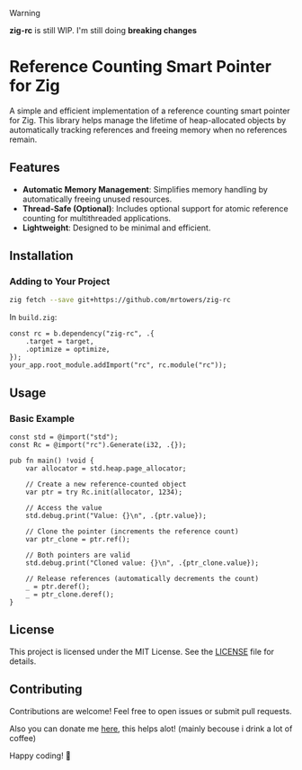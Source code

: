 > [!WARNING]
> **zig-rc** is still WIP. I'm still doing **breaking changes**

# Reference Counting Smart Pointer for Zig

A simple and efficient implementation of a reference counting smart pointer for Zig. This library helps manage the lifetime of heap-allocated objects by automatically tracking references and freeing memory when no references remain.

## Features

- **Automatic Memory Management**: Simplifies memory handling by automatically freeing unused resources.
- **Thread-Safe (Optional)**: Includes optional support for atomic reference counting for multithreaded applications.
- **Lightweight**: Designed to be minimal and efficient.

## Installation

### Adding to Your Project

```bash
zig fetch --save git+https://github.com/mrtowers/zig-rc
```
In `build.zig`:

```zig
const rc = b.dependency("zig-rc", .{
    .target = target,
    .optimize = optimize,
});
your_app.root_module.addImport("rc", rc.module("rc"));
```

## Usage

### Basic Example

```zig
const std = @import("std");
const Rc = @import("rc").Generate(i32, .{});

pub fn main() !void {
    var allocator = std.heap.page_allocator;

    // Create a new reference-counted object
    var ptr = try Rc.init(allocator, 1234);

    // Access the value
    std.debug.print("Value: {}\n", .{ptr.value});

    // Clone the pointer (increments the reference count)
    var ptr_clone = ptr.ref();

    // Both pointers are valid
    std.debug.print("Cloned value: {}\n", .{ptr_clone.value});

    // Release references (automatically decrements the count)
    _ = ptr.deref();
    _ = ptr_clone.deref();
}
```

## License

This project is licensed under the MIT License. See the [LICENSE](./LICENSE) file for details.

## Contributing

Contributions are welcome! Feel free to open issues or submit pull requests.

Also you can donate me [here](https://buymeacoffee.com/mrtowers), this helps alot! (mainly becouse i drink a lot of coffee)

Happy coding! 🎉

